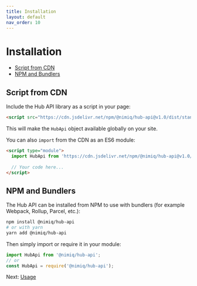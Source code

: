 ```yaml
---
title: Installation
layout: default
nav_order: 10
---
```


# Installation

- [Script from CDN](#script-from-cdn)
- [NPM and Bundlers](#npm-and-bundlers)

## Script from CDN

Include the Hub API library as a script in your page:

```html
<script src="https://cdn.jsdelivr.net/npm/@nimiq/hub-api@v1.0/dist/standalone/HubApi.standalone.umd.js"></script>
```

This will make the `HubApi` object available globally on your site.

You can also `import` from the CDN as an ES6 module:

```html
<script type="module">
  import HubApi from 'https://cdn.jsdelivr.net/npm/@nimiq/hub-api@v1.0/dist/standalone/HubApi.standalone.es.js';
  
  // Your code here...
</script>
```

## NPM and Bundlers

The Hub API can be installed from NPM to use with bundlers (for example Webpack, Rollup, Parcel, etc.):

```bash
npm install @nimiq/hub-api
# or with yarn
yarn add @nimiq/hub-api
```

Then simply import or require it in your module:

```javascript
import HubApi from '@nimiq/hub-api';
// or
const HubApi = require('@nimiq/hub-api');
```

Next: [Usage](/usage)
